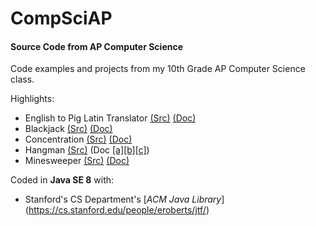 # CompSciAP
#### Source Code from AP Computer Science
Code examples and projects from my 10th Grade AP Computer Science class.

Highlights:
- English to Pig Latin Translator [(Src)](src/unit1/EnglishToPigLatin.java) [(Doc)](Submitted%20Project%20Docs/Project%202%20-%20Pig%20Latin%20(Hansha%20Ozaner).docx)
- Blackjack [(Src)](src/unit6/blackjackProject) [(Doc)](Submitted%20Project%20Docs/Project%208%20-%20Blackjack%20(Hansha%20Ozaner).docx)
- Concentration [(Src)](src/unit7/concentration) [(Doc)](Submitted%20Project%20Docs/Project%209%20-%20Concentration%20(Hansha%20Ozaner).docx)
- Hangman [(Src)](src/unit9) (Doc [[a]](Submitted%20Project%20Docs/Project%2011a%20-%20Requirements%20(Ozaner%2C%20Armen).docx)[[b]](Submitted%20Project%20Docs/Project%2011b%20-%20Design%20(Ozaner%2C%20Armen).docx)[[c]](Submitted%20Project%20Docs/Project%2011c%20-%20Hangman%20(Ozaner%2C%20Armen).docx))
- Minesweeper [(Src)](src/unit11/minesweeper) [(Doc)](Submitted%20Project%20Docs/Project%2013%20-%20Minesweeper%20(Hansha%20Ozaner).doc)

Coded in **Java SE 8** with:
- Stanford's CS Department's [*ACM Java Library*] (https://cs.stanford.edu/people/eroberts/jtf/)
